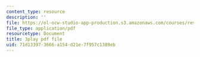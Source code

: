 ```yaml
---
content_type: resource
description: ''
file: https://ol-ocw-studio-app-production.s3.amazonaws.com/courses/res-2-006-girls-who-build-cameras-summer-2016/71d133973666a154d21e7f957c1389eb_ow2TNmzadXc.pdf
file_type: application/pdf
resourcetype: Document
title: 3play pdf file
uid: 71d13397-3666-a154-d21e-7f957c1389eb
---
```

